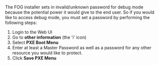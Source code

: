 The FOG installer sets in invalid/unknown password for debug mode
because the potential power it would give to the end user. So if you
would like to access debug mode, you must set a password by performing
the following steps:

1.  Login to the Web UI
2.  Go to **other information** (the \'i\' icon)
3.  Select **PXE Boot Menu**
4.  Enter at least a Master Password as well as a password for any other
    resource you would like to protect.
5.  Click **Save PXE Menu**
